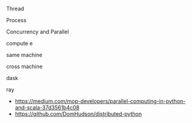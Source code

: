 Thread

Process

Concurrency and Parallel

compute e

same machine

cross machine

dask

ray


- https://medium.com/mop-developers/parallel-computing-in-python-and-scala-37d3561b4c08
- https://github.com/DomHudson/distributed-python
